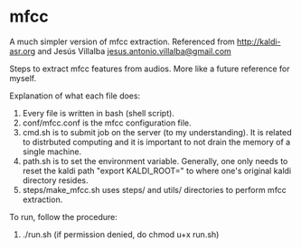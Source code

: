 # mfcc
A much simpler version of mfcc extraction. Referenced from http://kaldi-asr.org and Jesús Villalba <jesus.antonio.villalba@gmail.com>

Steps to extract mfcc features from audios. More like a future reference for myself.

Explanation of what each file does: 
1. Every file is written in bash (shell script).  
2. conf/mfcc.conf is the mfcc configuration file. 
3. cmd.sh is to submit job on the server (to my understanding). It is related to distrbuted computing and it is important to not drain the memory of a single machine. 
4. path.sh is to set the environment variable. Generally, one only needs to reset the kaldi path "export KALDI_ROOT=" to where one's original kaldi directory resides.  
5. steps/make_mfcc.sh uses steps/ and utils/ directories to perform mfcc extraction.

To run, follow the procedure: 

1. ./run.sh (if permission denied, do chmod u+x run.sh) 
 
